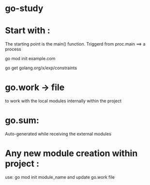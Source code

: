 # go-study


Start with :
===========
The starting point is the main() function. Triggerd from proc.main ==> a process

go mod init example.com 

go get golang.org/x/exp/constraints 

go.work -> file
===============
to work with the local modules internally within the project

go.sum:
=======
Auto-generated while receiving the external modules


Any new module creation within project :
=======================================

use: go mod init module_name
and update go.work file
